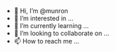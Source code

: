 - 👋 Hi, I’m @munron
- 👀 I’m interested in ...
- 🌱 I’m currently learning ...
- 💞️ I’m looking to collaborate on ...
- 📫 How to reach me ...

<!---
munron/munron is a ✨ special ✨ repository because its `README.md` (this file) appears on your GitHub profile.
You can click the Preview link to take a look at your changes.
--->
